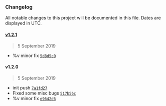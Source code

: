 ### Changelog

All notable changes to this project will be documented in this file. Dates are displayed in UTC.

#### [v1.2.1](https://github.com/Phara0h/fastify-good-sessions/compare/v1.2.0...v1.2.1)

> 5 September 2019

- %v minor fix [`5d8d5c0`](https://github.com/Phara0h/fastify-good-sessions/commit/5d8d5c0e7d337a23993011eaf84f43fbd7772a0e)

#### v1.2.0

> 5 September 2019

- init push [`7a1fd27`](https://github.com/Phara0h/fastify-good-sessions/commit/7a1fd27a931081193198c45de3420e85a4766870)
- Fixed some misc bugs [`517b56c`](https://github.com/Phara0h/fastify-good-sessions/commit/517b56c6393ab326fc7adf08062b96898fb20ea0)
- %v minor fix [`e9642d6`](https://github.com/Phara0h/fastify-good-sessions/commit/e9642d6630459c397a53d2ca3b2d11e695dca6eb)
